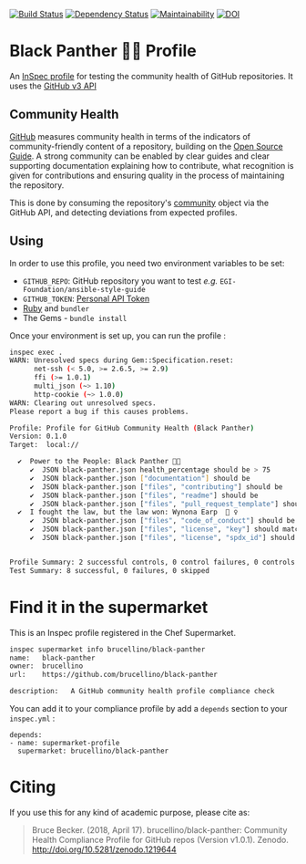 [![Build Status](https://travis-ci.org/brucellino/black-panther.svg?branch=master)](https://travis-ci.org/brucellino/black-panther) [![Dependency Status](https://gemnasium.com/badges/github.com/brucellino/black-panther.svg)](https://gemnasium.com/github.com/brucellino/black-panther) [![Maintainability](https://api.codeclimate.com/v1/badges/0b36b9c680064fbab10f/maintainability)](https://codeclimate.com/github/brucellino/black-panther/maintainability) 
[![DOI](https://zenodo.org/badge/129847892.svg)](https://zenodo.org/badge/latestdoi/129847892)


# Black Panther ✊🏿 Profile

An [InSpec profile](https://www.chef.io/inspec/) for testing the community health of GitHub repositories.
It uses the [GitHub v3 API](https://developer.github.com/v3/)

## Community Health

[GitHub](htps://github.com) measures community health in terms of the indicators of community-friendly content of a repository, building on the [Open Source Guide](https://opensource.guide/building-community/).
A strong community can be enabled by clear guides and clear supporting documentation explaining how to contribute, what recognition is given for contributions and ensuring quality in the process of maintaining the repository.

This is done by consuming the repository's [community](https://developer.github.com/v3/repos/community/) object via the GitHub API, and detecting deviations from expected profiles.

## Using

In order to use this profile, you need two environment variables to be set: 

  - `GITHUB_REPO`: GitHub repository you want to test _e.g._ `EGI-Foundation/ansible-style-guide`
  - `GITHUB_TOKEN`: [Personal API Token](https://help.github.com/articles/creating-a-personal-access-token-for-the-command-line/)
  - [Ruby](https://www.ruby-lang.org/en/downloads/) and `bundler` 
  - The Gems - `bundle install`

Once your environment is set up, you can run the profile : 

```bash
inspec exec .
WARN: Unresolved specs during Gem::Specification.reset:
      net-ssh (< 5.0, >= 2.6.5, >= 2.9)
      ffi (>= 1.0.1)
      multi_json (~> 1.10)
      http-cookie (~> 1.0.0)
WARN: Clearing out unresolved specs.
Please report a bug if this causes problems.

Profile: Profile for GitHub Community Health (Black Panther)
Version: 0.1.0
Target:  local://

  ✔  Power to the People: Black Panther ✊🏿
     ✔  JSON black-panther.json health_percentage should be > 75
     ✔  JSON black-panther.json ["documentation"] should be
     ✔  JSON black-panther.json ["files", "contributing"] should be
     ✔  JSON black-panther.json ["files", "readme"] should be
     ✔  JSON black-panther.json ["files", "pull_request_template"] should be
  ✔  I fought the law, but the law won: Wynona Earp  👮 ‍♀️
     ✔  JSON black-panther.json ["files", "code_of_conduct"] should be
     ✔  JSON black-panther.json ["files", "license", "key"] should match ".*pache.*"
     ✔  JSON black-panther.json ["files", "license", "spdx_id"] should cmp == "Apache-2.0"


Profile Summary: 2 successful controls, 0 control failures, 0 controls skipped
Test Summary: 8 successful, 0 failures, 0 skipped
```

# Find it in the supermarket

This is an Inspec profile registered in the Chef Supermarket.

```bash 
inspec supermarket info brucellino/black-panther
name:   black-panther
owner:  brucellino
url:    https://github.com/brucellino/black-panther

description:   A GitHub community health profile compliance check
```

You can add it to your compliance profile by add a `depends` section to your `inspec.yml` :

```
depends:
- name: supermarket-profile
  supermarket: brucellino/black-panther
```

# Citing

If you use this for any kind of academic purpose, please cite as:

> Bruce Becker. (2018, April 17). brucellino/black-panther: Community Health  Compliance Profile for GitHub repos (Version v1.0.1). Zenodo. http://doi.org/10.5281/zenodo.1219644
